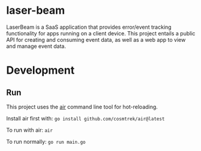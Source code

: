 # laser-beam

LaserBeam is a SaaS application that provides error/event tracking functionality for apps running on a client device. This project entails a public API for creating and consuming event data, as well as a web app to view and manage event data.

# Development

## Run
This project uses the [air](https://github.com/cosmtrek/air) command line tool for hot-reloading.

Install air first with:
```go install github.com/cosmtrek/air@latest```

To run with air:
```air```

To run normally:
```go run main.go```